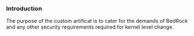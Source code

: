 ### Introduction
The purpose of the custom artificat is to cater for the demands of BedRock and any other security requirements required for kernel level change. 
